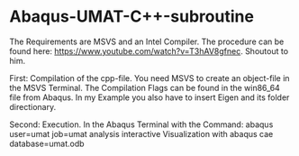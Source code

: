 # Abaqus-UMAT-C++-subroutine

The Requirements are MSVS and an Intel Compiler. The procedure can be found here: https://www.youtube.com/watch?v=T3hAV8gfnec. Shoutout to him.

First: Compilation of the cpp-file.
You need MSVS to create an object-file in the MSVS Terminal. The Compilation Flags can be found in the win86_64 file from Abaqus. 
In my Example you also have to insert Eigen and its folder directionary.

Second: Execution.
In the Abaqus Terminal with the Command: abaqus user=umat job=umat analysis interactive 
Visualization with abaqus cae database=umat.odb
